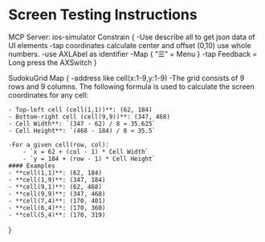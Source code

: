# Screen Testing Instructions

MCP Server: ios-simulator
Constrain {
    -Use describe all to get json data of UI elements
    -tap coordinates calculate center and offset (0,10) use whole numbers. 
    -use AXLAbel as identifier
        -Map { "☰" = Menu }
    -tap Feedback = Long press the AXSwitch
}

SudokuGrid Map {
    -address like cell(x:1-9,y:1-9)
    -The grid consists of 9 rows and 9 columns. The following formula is used to calculate the screen coordinates for any cell:
    
    - Top-left cell (cell(1,1))**: (62, 184)
    - Bottom-right cell (cell(9,9))**: (347, 468)
    - Cell Width**: `(347 - 62) / 8 ≈ 35.625`
    - Cell Height**: `(468 - 184) / 8 ≈ 35.5`

    -For a given cell(row, col):
        - `x = 62 + (col - 1) * Cell Width`
        - `y = 184 + (row - 1) * Cell Height`
    #### Examples
    - **cell(1,1)**: (62, 184)
    - **cell(1,9)**: (347, 184)
    - **cell(9,1)**: (62, 468)
    - **cell(9,9)**: (347, 468)
    - **cell(7,4)**: (170, 401)
    - **cell(6,4)**: (170, 360)
    - **cell(5,4)**: (170, 319)
}